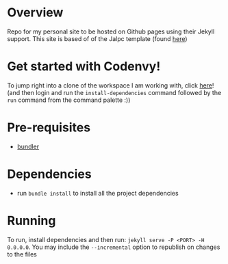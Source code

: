 # Overview
Repo for my personal site to be hosted on Github pages using their Jekyll support.
This site is based of of the Jalpc template (found [here](https://github.com/jarrekk/Jalpc))

# Get started with Codenvy!
To jump right into a clone of the workspace I am working with, click [here](https://codenvy.io/f?id=factorynak80n13j3u94drc)! (and then login and run the `install-dependencies` command followed by the `run` command from the command palette :))

# Pre-requisites
* [bundler](https://bundler.io/)

# Dependencies
* run `bundle install` to install all the project dependencies

# Running
To run, install dependencies and then run: `jekyll serve -P <PORT> -H 0.0.0.0`.
You may include the `--incremental` option to republish on changes to the files